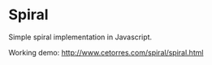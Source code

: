 Spiral
======

Simple spiral implementation in Javascript.

Working demo: http://www.cetorres.com/spiral/spiral.html
